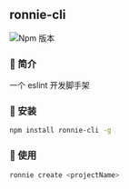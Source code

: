 ## ronnie-cli

![Npm 版本](https://img.shields.io/badge/ronnie-cli_v0.0.1-green)

### 📖 简介

一个 eslint 开发脚手架

### 👜 安装

```bash
npm install ronnie-cli -g
```

### 🎁 使用

```bash
ronnie create <projectName>
```
